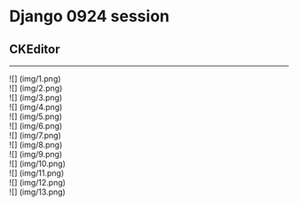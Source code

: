 # Django 0924 session
## CKEditor
------------------------
![] (img/1.png)
<br>
![] (img/2.png)
<br>
![] (img/3.png)
<br>
![] (img/4.png)
<br>
![] (img/5.png)
<br>
![] (img/6.png)
<br>
![] (img/7.png)
<br>
![] (img/8.png)
<br>
![] (img/9.png)
<br>
![] (img/10.png)
<br>
![] (img/11.png)
<br>
![] (img/12.png)
<br>
![] (img/13.png)
<br>
